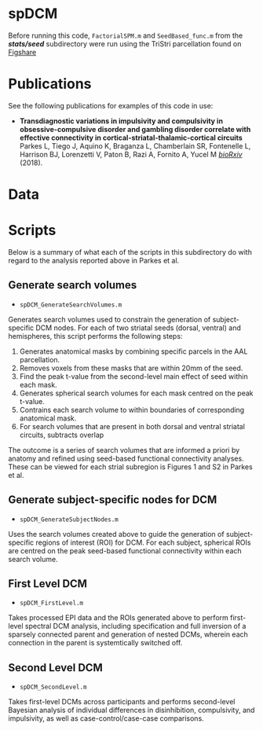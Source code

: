 # spDCM
<!-- **spDCM** contains code used to perform spectral DCM analysis found in [link to preprint]. -->

Before running this code, `FactorialSPM.m` and `SeedBased_func.m` from the ***stats/seed*** subdirectory were run using the TriStri parcellation found on [Figshare](https://figshare.com/articles/TriStri_nii/4903118)

# Publications

See the following publications for examples of this code in use:
- **Transdiagnostic variations in impulsivity and compulsivity in obsessive-compulsive disorder and gambling disorder correlate with effective connectivity in cortical-striatal-thalamic-cortical circuits** Parkes L, Tiego J, Aquino K, Braganza L, Chamberlain SR, Fontenelle L, Harrison BJ, Lorenzetti V, Paton B, Razi A, Fornito A, Yucel M [*bioRxiv*](https://doi.org/10.1101/389320) (2018).

# Data

<!-- Fully processed rs-fMRI EPI data used in the above preprint are available for download from [Figshare](link). -->

# Scripts

Below is a summary of what each of the scripts in this subdirectory do with regard to the analysis reported above in Parkes et al.

## Generate search volumes
- `spDCM_GenerateSearchVolumes.m`

Generates search volumes used to constrain the generation of subject-specific DCM nodes.
For each of two striatal seeds (dorsal, ventral) and hemispheres, this script performs the following steps:
1. Generates anatomical masks by combining specific parcels in the AAL parcellation.
2. Removes voxels from these masks that are within 20mm of the seed.
3. Find the peak t-value from the second-level main effect of seed within each mask.
4. Generates spherical search volumes for each mask centred on the peak t-value.
5. Contrains each search volume to within boundaries of corresponding anatomical mask.
6. For search volumes that are present in both dorsal and ventral striatal circuits, subtracts overlap

The outcome is a series of search volumes that are informed a priori by anatomy and refined using seed-based functional connectivity analyses.
These can be viewed for each strial subregion is Figures 1 and S2 in Parkes et al.

## Generate subject-specific nodes for DCM
- `spDCM_GenerateSubjectNodes.m`

Uses the search volumes created above to guide the generation of subject-specific regions of interest (ROI) for DCM.
For each subject, spherical ROIs are centred on the peak seed-based functional connectivity within each search volume.

## First Level DCM
- `spDCM_FirstLevel.m`

Takes processed EPI data and the ROIs generated above to perform first-level spectral DCM analysis, including specification and full inversion of a sparsely connected parent and generation of nested DCMs, wherein each connection in the parent is systemtically switched off.

## Second Level DCM
- `spDCM_SecondLevel.m`

Takes first-level DCMs across participants and performs second-level Bayesian analysis of individual differences in disinhibition, compulsivity, and impulsivity, as well as case-control/case-case comparisons.
